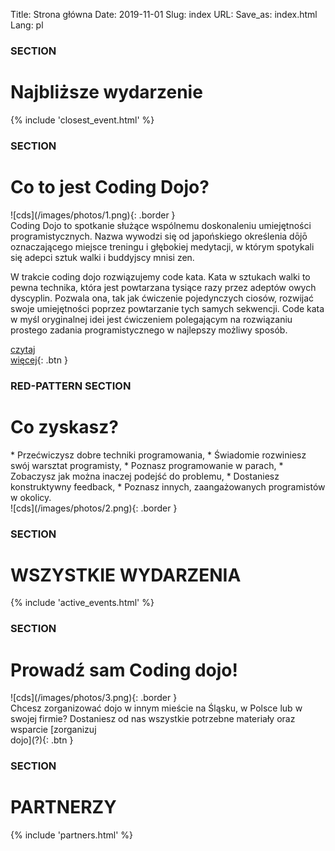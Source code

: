 Title: Strona główna
Date: 2019-11-01
Slug: index
URL:
Save_as: index.html
Lang: pl

### SECTION ###
# Najbliższe wydarzenie

{% include 'closest_event.html' %}

### SECTION ###
# Co to jest Coding Dojo?

<div class="col-2-1" markdown="1">
![cds](/images/photos/1.png){: .border }
</div>

<div class="col-2-2" markdown="1">
Coding Dojo to spotkanie służące wspólnemu doskonaleniu umiejętności programistycznych. Nazwa wywodzi się od japońskiego określenia dōjō oznaczającego miejsce treningu i głębokiej medytacji, w którym spotykali się adepci sztuk walki i buddyjscy mnisi zen.

W trakcie coding dojo rozwiązujemy code kata. Kata w sztukach walki to pewna technika, która jest powtarzana tysiące razy przez adeptów owych dyscyplin. Pozwala ona, tak jak ćwiczenie pojedynczych ciosów, rozwijać swoje umiejętności poprzez powtarzanie tych samych sekwencji. Code kata w myśl oryginalnej idei jest ćwiczeniem polegającym na rozwiązaniu prostego zadania programistycznego w najlepszy możliwy sposób.

[czytaj <br/> więcej](?){: .btn } 
</div>

### RED-PATTERN SECTION ###
# Co zyskasz?

<div class="col-2-1" markdown="1">
* Przećwiczysz dobre techniki programowania,
* Świadomie rozwiniesz swój warsztat programisty,
* Poznasz programowanie w parach, <!--- xD -->
* Zobaczysz jak można inaczej podejść do problemu,
* Dostaniesz konstruktywny feedback,
* Poznasz innych, zaangażowanych programistów w okolicy.
</div>

<div class="col-2-2" markdown="1">
![cds](/images/photos/2.png){: .border }
</div>

### SECTION ###
# WSZYSTKIE WYDARZENIA

{% include 'active_events.html' %}

### SECTION ###
# Prowadź sam Coding dojo!

<div class="col-2-1" markdown="1">
![cds](/images/photos/3.png){: .border }
</div>

<div class="col-2-2" markdown="1">
Chcesz zorganizować dojo w innym mieście na Śląsku, w Polsce lub w swojej firmie? Dostaniesz od nas wszystkie potrzebne materiały oraz wsparcie
[zorganizuj <br/> dojo](?){: .btn }
</div>

### SECTION ###
# PARTNERZY

{% include 'partners.html' %}
